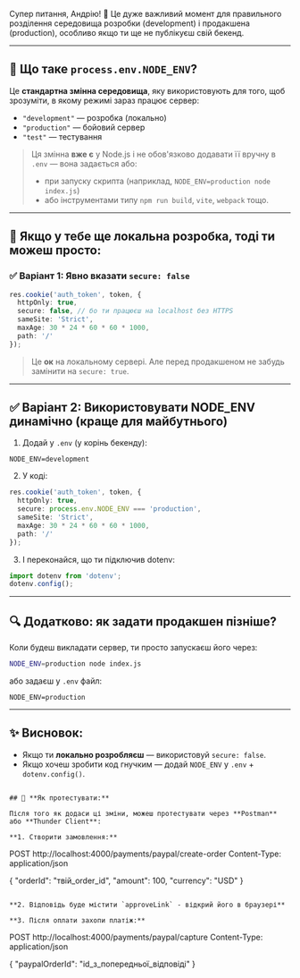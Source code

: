 Супер питання, Андрію! 👏 Це дуже важливий момент для правильного розділення середовища розробки (development) і продакшена (production), особливо якщо ти ще не публікуєш свій бекенд.

---

## 🔹 Що таке `process.env.NODE_ENV`?

Це **стандартна змінна середовища**, яку використовують для того, щоб зрозуміти, в якому режимі зараз працює сервер:
- `"development"` — розробка (локально)
- `"production"` — бойовий сервер
- `"test"` — тестування

> Ця змінна **вже є** у Node.js і не обов'язково додавати її вручну в `.env` — вона задається або:
> - при запуску скрипта (наприклад, `NODE_ENV=production node index.js`)
> - або інструментами типу `npm run build`, `vite`, `webpack` тощо.

---

## 🔧 Якщо у тебе ще **локальна розробка**, тоді ти можеш просто:

### ✅ Варіант 1: Явно вказати `secure: false`
```ts
res.cookie('auth_token', token, {
  httpOnly: true,
  secure: false, // бо ти працюєш на localhost без HTTPS
  sameSite: 'Strict',
  maxAge: 30 * 24 * 60 * 60 * 1000,
  path: '/'
});
```

> Це **ок** на локальному сервері. Але перед продакшеном не забудь замінити на `secure: true`.

---

## ✅ Варіант 2: Використовувати NODE_ENV динамічно (краще для майбутнього)

1. Додай у `.env` (у корінь бекенду):
```
NODE_ENV=development
```

2. У коді:
```ts
res.cookie('auth_token', token, {
  httpOnly: true,
  secure: process.env.NODE_ENV === 'production',
  sameSite: 'Strict',
  maxAge: 30 * 24 * 60 * 60 * 1000,
  path: '/'
});
```

3. І переконайся, що ти підключив dotenv:
```ts
import dotenv from 'dotenv';
dotenv.config();
```

---

## 🔍 Додатково: як задати продакшен пізніше?

Коли будеш викладати сервер, ти просто запускаєш його через:
```bash
NODE_ENV=production node index.js
```
або задаєш у `.env` файл:
```
NODE_ENV=production
```

---

## ✨ Висновок:
- Якщо ти **локально розробляєш** — використовуй `secure: false`.
- Якщо хочеш зробити код гнучким — додай `NODE_ENV` у `.env` + `dotenv.config()`.

```

## 🧪 **Як протестувати:**

Після того як додаси ці зміни, можеш протестувати через **Postman** або **Thunder Client**:

**1. Створити замовлення:**
```
POST http://localhost:4000/payments/paypal/create-order
Content-Type: application/json

{
  "orderId": "твій_order_id",
  "amount": 100,
  "currency": "USD"
}
```

**2. Відповідь буде містити `approveLink` - відкрий його в браузері**

**3. Після оплати захопи платіж:**
```
POST http://localhost:4000/payments/paypal/capture
Content-Type: application/json

{
  "paypalOrderId": "id_з_попередньої_відповіді"
}
```